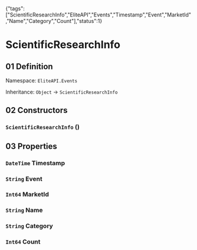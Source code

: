 {"tags":["ScientificResearchInfo","EliteAPI","Events","Timestamp","Event","MarketId","Name","Category","Count"],"status":1}

# ScientificResearchInfo

## 01 Definition

Namespace: `EliteAPI.Events`

Inheritance: `Object` → `ScientificResearchInfo`

## 02 Constructors

### `ScientificResearchInfo` ()

## 03 Properties

### `DateTime` Timestamp

### `String` Event

### `Int64` MarketId

### `String` Name

### `String` Category

### `Int64` Count

